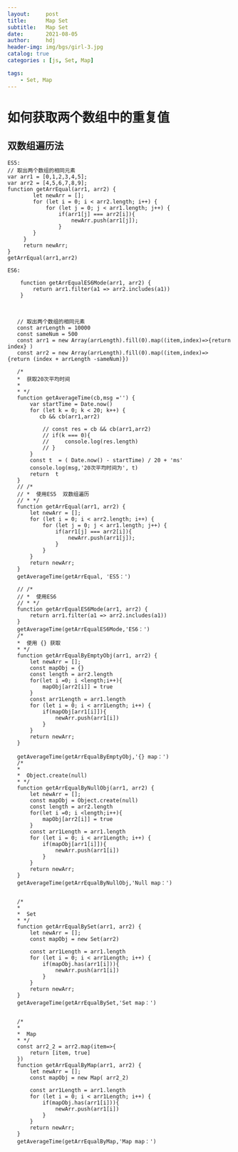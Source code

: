 ```yaml
---
layout:     post
title:      Map Set
subtitle:   Map Set
date:       2021-08-05
author:     hdj
header-img: img/bgs/girl-3.jpg
catalog: true
categories : [js, Set, Map]

tags:
    - Set, Map
---
```



#  如何获取两个数组中的重复值

   
  
## 双数组遍历法
    
    ES5:
    // 取出两个数组的相同元素
    var arr1 = [0,1,2,3,4,5];
    var arr2 = [4,5,6,7,8,9];
    function getArrEqual(arr1, arr2) {
            let newArr = [];
            for (let i = 0; i < arr2.length; i++) {
                for (let j = 0; j < arr1.length; j++) {
                    if(arr1[j] === arr2[i]){
                        newArr.push(arr1[j]);
                    }
            }
         }
         return newArr;
    }
    getArrEqual(arr1,arr2)
    
    ES6:
    
        function getArrEqualES6Mode(arr1, arr2) {
            return arr1.filter(a1 => arr2.includes(a1))
        }
     
    

       // 取出两个数组的相同元素
       const arrLength = 10000
       const sameNum = 500
       const arr1 = new Array(arrLength).fill(0).map((item,index)=>{return index} )
       const arr2 = new Array(arrLength).fill(0).map((item,index)=> {return (index + arrLength -sameNum)})
       
       /*
       *  获取20次平均时间
       *
       * */
       function getAverageTime(cb,msg ='') {
           var startTime = Date.now()
           for (let k = 0; k < 20; k++) {
              cb && cb(arr1,arr2)
       
               // const res = cb && cb(arr1,arr2)
               // if(k === 0){
               //     console.log(res.length)
               // }
           }
           const t  = ( Date.now() - startTime) / 20 + 'ms'
           console.log(msg,'20次平均时间为', t)
           return  t
       }
       // /*
       // *  使用ES5  双数组遍历
       // * */
       function getArrEqual(arr1, arr2) {
           let newArr = [];
           for (let i = 0; i < arr2.length; i++) {
               for (let j = 0; j < arr1.length; j++) {
                   if(arr1[j] === arr2[i]){
                       newArr.push(arr1[j]);
                   }
               }
           }
           return newArr;
       }
       getAverageTime(getArrEqual, 'ES5：')
       
       // /*
       // *  使用ES6
       // * */
       function getArrEqualES6Mode(arr1, arr2) {
           return arr1.filter(a1 => arr2.includes(a1))
       }
       getAverageTime(getArrEqualES6Mode,'ES6：')
       /*
       *  使用 {} 获取
       * */
       function getArrEqualByEmptyObj(arr1, arr2) {
           let newArr = [];
           const mapObj = {}
           const length = arr2.length
           for(let i =0; i <length;i++){
               mapObj[arr2[i]] = true
           }
           const arr1Length = arr1.length
           for (let i = 0; i < arr1Length; i++) {
               if(mapObj[arr1[i]]){
                   newArr.push(arr1[i])
               }
           }
           return newArr;
       }
       
       getAverageTime(getArrEqualByEmptyObj,'{} map：')
       /*
       *
       *  Object.create(null)
       * */
       function getArrEqualByNullObj(arr1, arr2) {
           let newArr = [];
           const mapObj = Object.create(null)
           const length = arr2.length
           for(let i =0; i <length;i++){
               mapObj[arr2[i]] = true
           }
           const arr1Length = arr1.length
           for (let i = 0; i < arr1Length; i++) {
               if(mapObj[arr1[i]]){
                   newArr.push(arr1[i])
               }
           }
           return newArr;
       }
       getAverageTime(getArrEqualByNullObj,'Null map：')
       
       
       /*
       *
       *  Set
       * */
       function getArrEqualBySet(arr1, arr2) {
           let newArr = [];
           const mapObj = new Set(arr2)
       
           const arr1Length = arr1.length
           for (let i = 0; i < arr1Length; i++) {
               if(mapObj.has(arr1[i])){
                   newArr.push(arr1[i])
               }
           }
           return newArr;
       }
       getAverageTime(getArrEqualBySet,'Set map：')
       
       
       /*
       *
       *  Map
       * */
       const arr2_2 = arr2.map(item=>{
           return [item, true]
       })
       function getArrEqualByMap(arr1, arr2) {
           let newArr = [];
           const mapObj = new Map( arr2_2)
       
           const arr1Length = arr1.length
           for (let i = 0; i < arr1Length; i++) {
               if(mapObj.has(arr1[i])){
                   newArr.push(arr1[i])
               }
           }
           return newArr;
       }
       getAverageTime(getArrEqualByMap,'Map map：')

